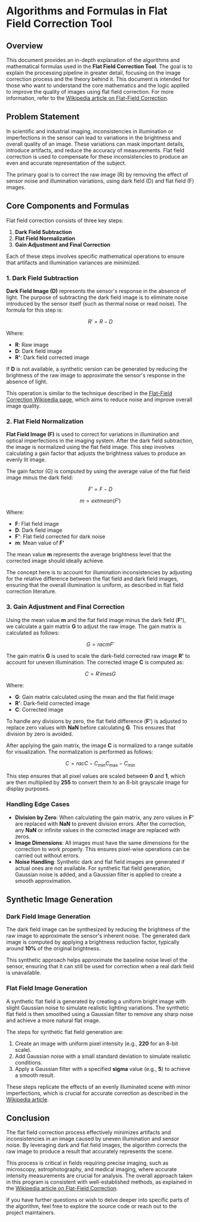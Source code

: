 
# Algorithms and Formulas in Flat Field Correction Tool

## Overview
This document provides an in-depth explanation of the algorithms and mathematical formulas used in the **Flat Field Correction Tool**. The goal is to explain the processing pipeline in greater detail, focusing on the image correction process and the theory behind it. This document is intended for those who want to understand the core mathematics and the logic applied to improve the quality of images using flat field correction. For more information, refer to the [Wikipedia article on Flat-Field Correction](https://en.wikipedia.org/wiki/Flat-field_correction).

## Problem Statement
In scientific and industrial imaging, inconsistencies in illumination or imperfections in the sensor can lead to variations in the brightness and overall quality of an image. These variations can mask important details, introduce artifacts, and reduce the accuracy of measurements. Flat field correction is used to compensate for these inconsistencies to produce an even and accurate representation of the subject.

The primary goal is to correct the raw image (R) by removing the effect of sensor noise and illumination variations, using dark field (D) and flat field (F) images.

## Core Components and Formulas
Flat field correction consists of three key steps:

1. **Dark Field Subtraction**
2. **Flat Field Normalization**
3. **Gain Adjustment and Final Correction**

Each of these steps involves specific mathematical operations to ensure that artifacts and illumination variances are minimized.

### 1. Dark Field Subtraction
**Dark Field Image (D)** represents the sensor's response in the absence of light. The purpose of subtracting the dark field image is to eliminate noise introduced by the sensor itself (such as thermal noise or read noise). The formula for this step is:

$$
R' = R - D
$$

Where:
- **R**: Raw image
- **D**: Dark field image
- **R'**: Dark field corrected image

If **D** is not available, a synthetic version can be generated by reducing the brightness of the raw image to approximate the sensor's response in the absence of light.

This operation is similar to the technique described in the [Flat-Field Correction Wikipedia page](https://en.wikipedia.org/wiki/Flat-field_correction), which aims to reduce noise and improve overall image quality.

### 2. Flat Field Normalization
**Flat Field Image (F)** is used to correct for variations in illumination and optical imperfections in the imaging system. After the dark field subtraction, the image is normalized using the flat field image. This step involves calculating a gain factor that adjusts the brightness values to produce an evenly lit image.

The gain factor (G) is computed by using the average value of the flat field image minus the dark field:

$$
F' = F - D
$$

$$
m = 	ext{mean}(F')
$$

Where:
- **F**: Flat field image
- **D**: Dark field image
- **F'**: Flat field corrected for dark noise
- **m**: Mean value of **F'**

The mean value **m** represents the average brightness level that the corrected image should ideally achieve.

The concept here is to account for illumination inconsistencies by adjusting for the relative difference between the flat field and dark field images, ensuring that the overall illumination is uniform, as described in flat field correction literature.

### 3. Gain Adjustment and Final Correction
Using the mean value **m** and the flat field image minus the dark field (**F'**), we calculate a gain matrix **G** to adjust the raw image. The gain matrix is calculated as follows:

$$
G = rac{m}{F'}
$$

The gain matrix **G** is used to scale the dark-field corrected raw image **R'** to account for uneven illumination. The corrected image **C** is computed as:

$$
C = R' 	imes G
$$

Where:
- **G**: Gain matrix calculated using the mean and the flat field image
- **R'**: Dark-field corrected image
- **C**: Corrected image

To handle any divisions by zero, the flat field difference (**F'**) is adjusted to replace zero values with **NaN** before calculating **G**. This ensures that division by zero is avoided.

After applying the gain matrix, the image **C** is normalized to a range suitable for visualization. The normalization is performed as follows:

$$
C = rac{C - C_{\min}}{C_{\max} - C_{\min}}
$$

This step ensures that all pixel values are scaled between **0** and **1**, which are then multiplied by **255** to convert them to an 8-bit grayscale image for display purposes.

### Handling Edge Cases
- **Division by Zero**: When calculating the gain matrix, any zero values in **F'** are replaced with **NaN** to prevent division errors. After the correction, any **NaN** or infinite values in the corrected image are replaced with zeros.
- **Image Dimensions**: All images must have the same dimensions for the correction to work properly. This ensures pixel-wise operations can be carried out without errors.
- **Noise Handling**: Synthetic dark and flat field images are generated if actual ones are not available. For synthetic flat field generation, Gaussian noise is added, and a Gaussian filter is applied to create a smooth approximation.

## Synthetic Image Generation
### Dark Field Image Generation
The dark field image can be synthesized by reducing the brightness of the raw image to approximate the sensor's inherent noise. The generated dark image is computed by applying a brightness reduction factor, typically around **10%** of the original brightness.

This synthetic approach helps approximate the baseline noise level of the sensor, ensuring that it can still be used for correction when a real dark field is unavailable.

### Flat Field Image Generation
A synthetic flat field is generated by creating a uniform bright image with slight Gaussian noise to simulate realistic lighting variations. The synthetic flat field is then smoothed using a Gaussian filter to remove any sharp noise and achieve a more natural flat image.

The steps for synthetic flat field generation are:
1. Create an image with uniform pixel intensity (e.g., **220** for an 8-bit scale).
2. Add Gaussian noise with a small standard deviation to simulate realistic conditions.
3. Apply a Gaussian filter with a specified **sigma** value (e.g., **5**) to achieve a smooth result.

These steps replicate the effects of an evenly illuminated scene with minor imperfections, which is crucial for accurate correction as described in the [Wikipedia article](https://en.wikipedia.org/wiki/Flat-field_correction).


## Conclusion
The flat field correction process effectively minimizes artifacts and inconsistencies in an image caused by uneven illumination and sensor noise. By leveraging dark and flat field images, the algorithm corrects the raw image to produce a result that accurately represents the scene.

This process is critical in fields requiring precise imaging, such as microscopy, astrophotography, and medical imaging, where accurate intensity measurements are crucial for analysis. The overall approach taken in this program is consistent with well-established methods, as explained in the [Wikipedia article on Flat-Field Correction](https://en.wikipedia.org/wiki/Flat-field_correction).

If you have further questions or wish to delve deeper into specific parts of the algorithm, feel free to explore the source code or reach out to the project maintainers.
